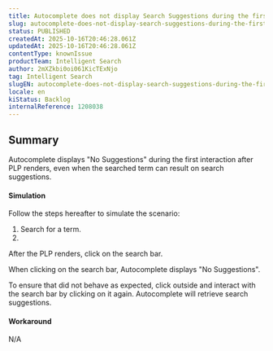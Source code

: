 ```yaml
---
title: Autocomplete does not display Search Suggestions during the first interaction after PLP renders
slug: autocomplete-does-not-display-search-suggestions-during-the-first-interaction-after-plp-renders
status: PUBLISHED
createdAt: 2025-10-16T20:46:28.061Z
updatedAt: 2025-10-16T20:46:28.061Z
contentType: knownIssue
productTeam: Intelligent Search
author: 2mXZkbi0oi061KicTExNjo
tag: Intelligent Search
slugEN: autocomplete-does-not-display-search-suggestions-during-the-first-interaction-after-plp-renders
locale: en
kiStatus: Backlog
internalReference: 1208038
---
```


## Summary


Autocomplete displays "No Suggestions" during the first interaction after PLP renders, even when the searched term can result on search suggestions.


#### Simulation


Follow the steps hereafter to simulate the scenario:

1. Search for a term.
2.

After the PLP renders, click on the search bar.



When clicking on the search bar, Autocomplete displays "No Suggestions".

To ensure that did not behave as expected, click outside and interact with the search bar by clicking on it again. Autocomplete will retrieve search suggestions.


#### Workaround


N/A



